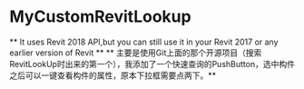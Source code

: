 # MyCustomRevitLookup
** It uses Revit 2018 API,but you can still use it in your Revit 2017 or any earlier version of Revit **
** 主要是使用Git上面的那个开源项目（搜索RevitLookUp时出来的第一个），我添加了一个快速查询的PushButton，选中构件之后可以一键查看构件的属性，原本下拉框需要点两下。**
